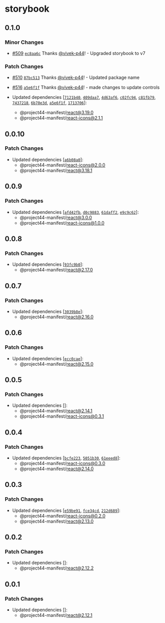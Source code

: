 # storybook

## 0.1.0

### Minor Changes

- [#509](https://github.com/project44/manifest/pull/509)
  [`ec8aa6c`](https://github.com/project44/manifest/commit/ec8aa6c2c7f1363515ca12e01e6106ee62325624)
  Thanks [@vivek-p44](https://github.com/vivek-p44)! - Upgraded storybook to v7

### Patch Changes

- [#510](https://github.com/project44/manifest/pull/510)
  [`87bc513`](https://github.com/project44/manifest/commit/87bc513b9dfe318fbb1a1d4c6609e6b707d588f5)
  Thanks [@vivek-p44](https://github.com/vivek-p44)! - Updated package name

* [#516](https://github.com/project44/manifest/pull/516)
  [`a5e6f1f`](https://github.com/project44/manifest/commit/a5e6f1f560e81dfef04b0af039ff445eec69866f)
  Thanks [@vivek-p44](https://github.com/vivek-p44)! - made changes to update controls

* Updated dependencies
  [[`7121b40`](https://github.com/project44/manifest/commit/7121b4046c9c094bae839bf8cb73e39332e01dc7),
  [`409daa7`](https://github.com/project44/manifest/commit/409daa7c7ff75ee737c2eaebc91bf07f42b6d772),
  [`4d63af6`](https://github.com/project44/manifest/commit/4d63af6c7359f7748e31f6ba3fac951db040cdae),
  [`c02fc94`](https://github.com/project44/manifest/commit/c02fc94649628c7a80a2074d3fafecbe1722f755),
  [`c81fb79`](https://github.com/project44/manifest/commit/c81fb79a18975194529d512c001932d463cadfb4),
  [`7437218`](https://github.com/project44/manifest/commit/7437218a1bcbff0f37f3c7c089cb0508ec55b6a3),
  [`6b70e3d`](https://github.com/project44/manifest/commit/6b70e3d45669b99ac77ef208bca736793f6ca676),
  [`a5e6f1f`](https://github.com/project44/manifest/commit/a5e6f1f560e81dfef04b0af039ff445eec69866f),
  [`1713706`](https://github.com/project44/manifest/commit/1713706686d27227cc811e5da5d17157239c2e64)]:
  - @project44-manifest/react@3.19.0
  - @project44-manifest/react-icons@2.1.1

## 0.0.10

### Patch Changes

- Updated dependencies
  [[`a6b08a0`](https://github.com/project44/manifest/commit/a6b08a042e5e5adcc595f0829aa72efa8789f77e)]:
  - @project44-manifest/react-icons@2.0.0
  - @project44-manifest/react@3.18.1

## 0.0.9

### Patch Changes

- Updated dependencies
  [[`afd42fb`](https://github.com/project44/manifest/commit/afd42fbb4ea3598655ceac7d414e2cf203940c02),
  [`d0c9883`](https://github.com/project44/manifest/commit/d0c98830c864178d538244746bd859a65db4cb35),
  [`61daff2`](https://github.com/project44/manifest/commit/61daff26f77ba68100af41766b235af05e898304),
  [`e9c9c62`](https://github.com/project44/manifest/commit/e9c9c62559f91e18d1dc8794cbfd3f08edbfa064)]:
  - @project44-manifest/react@3.0.0
  - @project44-manifest/react-icons@1.0.0

## 0.0.8

### Patch Changes

- Updated dependencies
  [[`93fc9b0`](https://github.com/project44/manifest/commit/93fc9b0b98c92d53455f613a5d8618c0ed51968a)]:
  - @project44-manifest/react@2.17.0

## 0.0.7

### Patch Changes

- Updated dependencies
  [[`3039b8e`](https://github.com/project44/manifest/commit/3039b8e12a5652c9bb928d379d58c84fb9039edc)]:
  - @project44-manifest/react@2.16.0

## 0.0.6

### Patch Changes

- Updated dependencies
  [[`ecc0cae`](https://github.com/project44/manifest/commit/ecc0caefd5b2ace1d34184bdf38d98d38906f761)]:
  - @project44-manifest/react@2.15.0

## 0.0.5

### Patch Changes

- Updated dependencies []:
  - @project44-manifest/react@2.14.1
  - @project44-manifest/react-icons@0.3.1

## 0.0.4

### Patch Changes

- Updated dependencies
  [[`bcfe223`](https://github.com/project44/manifest/commit/bcfe22313dd5fe0cca692af09f05b4f20575e485),
  [`5051b30`](https://github.com/project44/manifest/commit/5051b3070c5a440656d6e75c03021e8e8480853b),
  [`61eeed8`](https://github.com/project44/manifest/commit/61eeed8157b5b024e73e970762803dcd3361bcb5)]:
  - @project44-manifest/react-icons@0.3.0
  - @project44-manifest/react@2.14.0

## 0.0.3

### Patch Changes

- Updated dependencies
  [[`e59be91`](https://github.com/project44/manifest/commit/e59be9163df31701cd26856759ba7f7f05b2aaf6),
  [`fce34cd`](https://github.com/project44/manifest/commit/fce34cd2432ee95a64525d568cfa71eb53cbe093),
  [`212d689`](https://github.com/project44/manifest/commit/212d689351fdbdd7bf227bf7c4f965ce50ca578d)]:
  - @project44-manifest/react-icons@0.2.0
  - @project44-manifest/react@2.13.0

## 0.0.2

### Patch Changes

- Updated dependencies []:
  - @project44-manifest/react@2.12.2

## 0.0.1

### Patch Changes

- Updated dependencies []:
  - @project44-manifest/react@2.12.1
